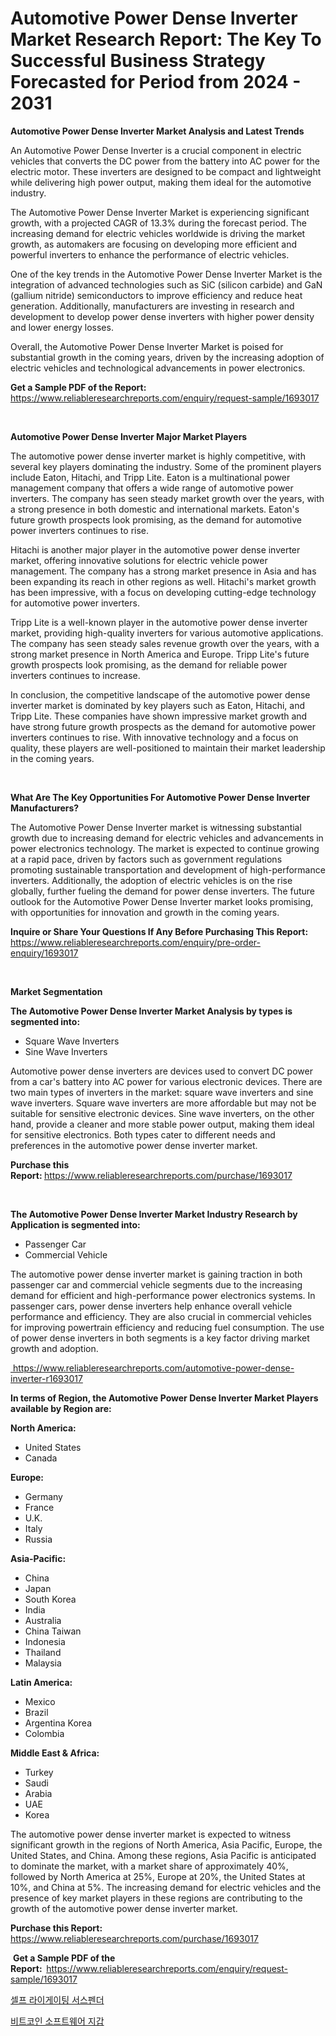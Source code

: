 <p><h1>Automotive Power Dense Inverter Market Research Report: The Key To Successful Business Strategy Forecasted for Period from 2024 - 2031</h1></p><p><strong>Automotive Power Dense Inverter Market Analysis and Latest Trends</strong></p>
<p><p>An Automotive Power Dense Inverter is a crucial component in electric vehicles that converts the DC power from the battery into AC power for the electric motor. These inverters are designed to be compact and lightweight while delivering high power output, making them ideal for the automotive industry.</p><p>The Automotive Power Dense Inverter Market is experiencing significant growth, with a projected CAGR of 13.3% during the forecast period. The increasing demand for electric vehicles worldwide is driving the market growth, as automakers are focusing on developing more efficient and powerful inverters to enhance the performance of electric vehicles.</p><p>One of the key trends in the Automotive Power Dense Inverter Market is the integration of advanced technologies such as SiC (silicon carbide) and GaN (gallium nitride) semiconductors to improve efficiency and reduce heat generation. Additionally, manufacturers are investing in research and development to develop power dense inverters with higher power density and lower energy losses.</p><p>Overall, the Automotive Power Dense Inverter Market is poised for substantial growth in the coming years, driven by the increasing adoption of electric vehicles and technological advancements in power electronics.</p></p>
<p><strong>Get a Sample PDF of the Report:&nbsp;</strong> <a href="https://www.reliableresearchreports.com/enquiry/request-sample/1693017">https://www.reliableresearchreports.com/enquiry/request-sample/1693017</a></p>
<p>&nbsp;</p>
<p><strong>Automotive Power Dense Inverter Major Market Players</strong></p>
<p><p>The automotive power dense inverter market is highly competitive, with several key players dominating the industry. Some of the prominent players include Eaton, Hitachi, and Tripp Lite. Eaton is a multinational power management company that offers a wide range of automotive power inverters. The company has seen steady market growth over the years, with a strong presence in both domestic and international markets. Eaton's future growth prospects look promising, as the demand for automotive power inverters continues to rise.</p><p>Hitachi is another major player in the automotive power dense inverter market, offering innovative solutions for electric vehicle power management. The company has a strong market presence in Asia and has been expanding its reach in other regions as well. Hitachi's market growth has been impressive, with a focus on developing cutting-edge technology for automotive power inverters.</p><p>Tripp Lite is a well-known player in the automotive power dense inverter market, providing high-quality inverters for various automotive applications. The company has seen steady sales revenue growth over the years, with a strong market presence in North America and Europe. Tripp Lite's future growth prospects look promising, as the demand for reliable power inverters continues to increase.</p><p>In conclusion, the competitive landscape of the automotive power dense inverter market is dominated by key players such as Eaton, Hitachi, and Tripp Lite. These companies have shown impressive market growth and have strong future growth prospects as the demand for automotive power inverters continues to rise. With innovative technology and a focus on quality, these players are well-positioned to maintain their market leadership in the coming years.</p></p>
<p>&nbsp;</p>
<p><strong>What Are The Key Opportunities For Automotive Power Dense Inverter Manufacturers?</strong></p>
<p><p>The Automotive Power Dense Inverter market is witnessing substantial growth due to increasing demand for electric vehicles and advancements in power electronics technology. The market is expected to continue growing at a rapid pace, driven by factors such as government regulations promoting sustainable transportation and development of high-performance inverters. Additionally, the adoption of electric vehicles is on the rise globally, further fueling the demand for power dense inverters. The future outlook for the Automotive Power Dense Inverter market looks promising, with opportunities for innovation and growth in the coming years.</p></p>
<p><strong>Inquire or Share Your Questions If Any Before Purchasing This Report:</strong> <a href="https://www.reliableresearchreports.com/enquiry/pre-order-enquiry/1693017">https://www.reliableresearchreports.com/enquiry/pre-order-enquiry/1693017</a></p>
<p>&nbsp;</p>
<p><strong>Market Segmentation</strong></p>
<p><strong>The Automotive Power Dense Inverter Market Analysis by types is segmented into:</strong></p>
<p><ul><li>Square Wave Inverters</li><li>Sine Wave Inverters</li></ul></p>
<p><p>Automotive power dense inverters are devices used to convert DC power from a car's battery into AC power for various electronic devices. There are two main types of inverters in the market: square wave inverters and sine wave inverters. Square wave inverters are more affordable but may not be suitable for sensitive electronic devices. Sine wave inverters, on the other hand, provide a cleaner and more stable power output, making them ideal for sensitive electronics. Both types cater to different needs and preferences in the automotive power dense inverter market.</p></p>
<p><strong>Purchase this Report:&nbsp;</strong><a href="https://www.reliableresearchreports.com/purchase/1693017">https://www.reliableresearchreports.com/purchase/1693017</a></p>
<p>&nbsp;</p>
<p><strong>The Automotive Power Dense Inverter Market Industry Research by Application is segmented into:</strong></p>
<p><ul><li>Passenger Car</li><li>Commercial Vehicle</li></ul></p>
<p><p>The automotive power dense inverter market is gaining traction in both passenger car and commercial vehicle segments due to the increasing demand for efficient and high-performance power electronics systems. In passenger cars, power dense inverters help enhance overall vehicle performance and efficiency. They are also crucial in commercial vehicles for improving powertrain efficiency and reducing fuel consumption. The use of power dense inverters in both segments is a key factor driving market growth and adoption.</p></p>
<p><a href="https://www.reliableresearchreports.com/automotive-power-dense-inverter-r1693017">&nbsp;https://www.reliableresearchreports.com/automotive-power-dense-inverter-r1693017</a></p>
<p><strong>In terms of Region, the Automotive Power Dense Inverter Market Players available by Region are:</strong></p>
<p>
    <p> <strong> North America: </strong>
        <ul>
            <li>United States</li>
            <li>Canada</li>
        </ul>
        </p> 
    <p> <strong> Europe: </strong>
        <ul>
            <li>Germany</li>
            <li>France</li>
            <li>U.K.</li>
            <li>Italy</li>
            <li>Russia</li>
        </ul>
        </p> 
    <p> <strong> Asia-Pacific: </strong>
        <ul>
            <li>China</li>
            <li>Japan</li>
            <li>South Korea</li>
            <li>India</li>
            <li>Australia</li>
            <li>China Taiwan</li>
            <li>Indonesia</li>
            <li>Thailand</li>
            <li>Malaysia</li>
        </ul>
        </p> 
    <p> <strong> Latin America: </strong>
        <ul>
            <li>Mexico</li>
            <li>Brazil</li>
            <li>Argentina Korea</li>
            <li>Colombia</li>
        </ul>
        </p> 
    <p> <strong> Middle East & Africa: </strong>
        <ul>
            <li>Turkey</li>
            <li>Saudi</li>
            <li>Arabia</li>
            <li>UAE</li>
            <li>Korea</li>
        </ul>
    </p>
    </p>
<p><p>The automotive power dense inverter market is expected to witness significant growth in the regions of North America, Asia Pacific, Europe, the United States, and China. Among these regions, Asia Pacific is anticipated to dominate the market, with a market share of approximately 40%, followed by North America at 25%, Europe at 20%, the United States at 10%, and China at 5%. The increasing demand for electric vehicles and the presence of key market players in these regions are contributing to the growth of the automotive power dense inverter market.</p></p>
<p><strong>Purchase this Report: </strong><a href="https://www.reliableresearchreports.com/purchase/1693017">https://www.reliableresearchreports.com/purchase/1693017</a></p>
<p>&nbsp;<strong>Get a Sample PDF of the Report:&nbsp;&nbsp;</strong><a href="https://www.reliableresearchreports.com/enquiry/request-sample/1693017">https://www.reliableresearchreports.com/enquiry/request-sample/1693017</a></p>
<p><strong></strong></p>
<p><p><a href="https://medium.com/@alanperkins1921/%EC%85%80%ED%94%84-%EB%A6%AC%EA%B2%8C%EC%9D%B4%ED%8C%85-%EC%84%9C%EC%8A%A4%ED%8E%9C%EB%8D%94-%EC%8B%9C%EC%9E%A5-%EC%8B%9C%EC%9E%A5-cagr-%EC%8B%9C%EC%9E%A5-%EB%8F%99%ED%96%A5-%EB%B0%8F-%EC%84%B1%EC%9E%A5-%EC%A0%84%EB%9E%B5%EC%97%90-%EB%8C%80%ED%95%9C-%ED%86%B5%EC%B0%B0%EB%A0%A5-0da56efc4aa4">셀프 라이게이팅 서스펜더</a></p><p><a href="https://medium.com/@bud567768/%EB%B9%84%ED%8A%B8%EC%BD%94%EC%9D%B8-%EC%86%8C%ED%94%84%ED%8A%B8%EC%9B%A8%EC%96%B4-%EC%A7%80%EA%B0%91-%EC%8B%9C%EC%9E%A5-%EB%A9%94%ED%8A%B8%EB%A6%AD%EC%8A%A4-%ED%95%B4%EB%8F%85-%EC%8B%9C%EC%9E%A5-%EC%A0%90%EC%9C%A0%EC%9C%A8-%ED%8A%B8%EB%A0%8C%EB%93%9C-%EB%B0%8F-%EC%84%B1%EC%9E%A5-%ED%8C%A8%ED%84%B4-a2b2a42a6e79">비트코인 소프트웨어 지갑</a></p></p>